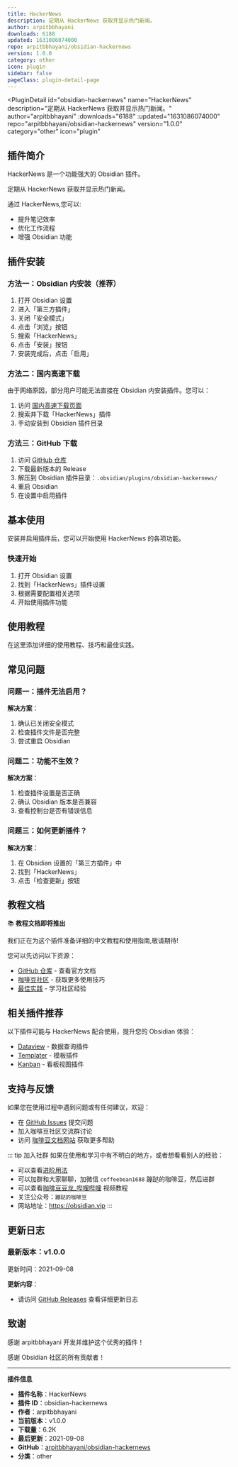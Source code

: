 ```yaml
---
title: HackerNews
description: 定期从 HackerNews 获取并显示热门新闻。
author: arpitbbhayani
downloads: 6188
updated: 1631086074000
repo: arpitbbhayani/obsidian-hackernews
version: 1.0.0
category: other
icon: plugin
sidebar: false
pageClass: plugin-detail-page
---
```


<PluginDetail
  id="obsidian-hackernews"
  name="HackerNews"
  description="定期从 HackerNews 获取并显示热门新闻。"
  author="arpitbbhayani"
  :downloads="6188"
  :updated="1631086074000"
  repo="arpitbbhayani/obsidian-hackernews"
  version="1.0.0"
  category="other"
  icon="plugin"
>

<!-- AUTO_GENERATED_START -->
## 插件简介

HackerNews 是一个功能强大的 Obsidian 插件。

定期从 HackerNews 获取并显示热门新闻。

通过 HackerNews,您可以:

- 提升笔记效率
- 优化工作流程
- 增强 Obsidian 功能

<!-- AUTO_GENERATED_END -->

<!-- AUTO_GENERATED_START -->
## 插件安装

### 方法一：Obsidian 内安装（推荐）

1. 打开 Obsidian 设置
2. 进入「第三方插件」
3. 关闭「安全模式」
4. 点击「浏览」按钮
5. 搜索「HackerNews」
6. 点击「安装」按钮
7. 安装完成后，点击「启用」

### 方法二：国内高速下载

由于网络原因，部分用户可能无法直接在 Obsidian 内安装插件。您可以：

1. 访问 [国内高速下载页面](/zh/documentation/obsidian-plugins-download.html)
2. 搜索并下载「HackerNews」插件
3. 手动安装到 Obsidian 插件目录

### 方法三：GitHub 下载

1. 访问 [GitHub 仓库](https://github.com/arpitbbhayani/obsidian-hackernews)
2. 下载最新版本的 Release
3. 解压到 Obsidian 插件目录：`.obsidian/plugins/obsidian-hackernews/`
4. 重启 Obsidian
5. 在设置中启用插件

## 基本使用

安装并启用插件后，您可以开始使用 HackerNews 的各项功能。

### 快速开始

1. 打开 Obsidian 设置
2. 找到「HackerNews」插件设置
3. 根据需要配置相关选项
4. 开始使用插件功能

<!-- AUTO_GENERATED_END -->

<!-- CUSTOM_CONTENT_START:tutorial -->
## 使用教程

在这里添加详细的使用教程、技巧和最佳实践。

<!-- CUSTOM_CONTENT_END:tutorial -->

<!-- SHARED_CONTENT_START -->
## 常见问题

### 问题一：插件无法启用？

**解决方案**：
1. 确认已关闭安全模式
2. 检查插件文件是否完整
3. 尝试重启 Obsidian

### 问题二：功能不生效？

**解决方案**：
1. 检查插件设置是否正确
2. 确认 Obsidian 版本是否兼容
3. 查看控制台是否有错误信息

### 问题三：如何更新插件？

**解决方案**：
1. 在 Obsidian 设置的「第三方插件」中
2. 找到「HackerNews」
3. 点击「检查更新」按钮

## 教程文档

📚 **教程文档即将推出**

我们正在为这个插件准备详细的中文教程和使用指南,敬请期待!

您可以先访问以下资源：
- [GitHub 仓库](https://github.com/arpitbbhayani/obsidian-hackernews) - 查看官方文档
- [咖啡豆社区](/zh/bases/) - 获取更多使用技巧
- [最佳实践](/zh/best-practices/) - 学习社区经验

## 相关插件推荐

以下插件可能与 HackerNews 配合使用，提升您的 Obsidian 体验：

- [Dataview](/zh/plugins/dataview.html) - 数据查询插件
- [Templater](/zh/plugins/templater-obsidian.html) - 模板插件
- [Kanban](/zh/plugins/obsidian-kanban.html) - 看板视图插件

## 支持与反馈

如果您在使用过程中遇到问题或有任何建议，欢迎：

- 在 [GitHub Issues](https://github.com/arpitbbhayani/obsidian-hackernews/issues) 提交问题
- 加入咖啡豆社区交流群讨论
- 访问 [咖啡豆文档网站](https://obsidian.vip) 获取更多帮助

::: tip 加入社群
如果在使用和学习中有不明白的地方，或者想看看别人的经验：
- 可以查看[进阶用法](/zh/advanced)
- 可以加群和大家聊聊，加微信 `coffeebean1688` 蹦跶的咖啡豆，然后进群
- 可以查看[咖啡豆豆龙_哔哩哔哩](https://space.bilibili.com/618777356) 视频教程
- 关注公众号：`蹦跶的咖啡豆`
- 网站地址：https://obsidian.vip
:::
<!-- SHARED_CONTENT_END -->

<!-- AUTO_GENERATED_START -->
## 更新日志

### 最新版本：v1.0.0

更新时间：2021-09-08

**更新内容**：
- 请访问 [GitHub Releases](https://github.com/arpitbbhayani/obsidian-hackernews/releases) 查看详细更新日志

## 致谢

感谢 arpitbbhayani 开发并维护这个优秀的插件！

感谢 Obsidian 社区的所有贡献者！

---

**插件信息**
- **插件名称**：HackerNews
- **插件 ID**：obsidian-hackernews
- **作者**：arpitbbhayani
- **当前版本**：v1.0.0
- **下载量**：6.2K
- **最后更新**：2021-09-08
- **GitHub**：[arpitbbhayani/obsidian-hackernews](https://github.com/arpitbbhayani/obsidian-hackernews)
- **分类**：other
<!-- AUTO_GENERATED_END -->

</PluginDetail>

